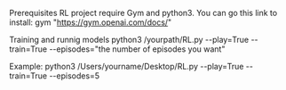 Prerequisites
RL project require Gym and python3. You can go this link to install: gym "https://gym.openai.com/docs/"

Training and runnig models
python3 /yourpath/RL.py --play=True --train=True --episodes="the number of episodes you want"

Example: python3 /Users/yourname/Desktop/RL.py --play=True --train=True --episodes=5


